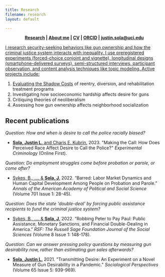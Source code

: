 ```yaml
---
title: Research
filename: research
layout: default

---
```


<head>
  <link rel="shortcut icon" href="favicon.ico?v=BGAqyRPREE">
  <link rel="apple-touch-icon" sizes="180x180" href="icons/apple-touch-icon.png?v=BGAqyRPREE">
  <link rel="icon" type="image/png" sizes="32x32" href="icons/favicon-32x32.png?v=BGAqyRPREE">
  <link rel="icon" type="image/png" sizes="16x16" href="icons/favicon-16x16.png?v=BGAqyRPREE">
  <link rel="manifest" href="icons/site.webmanifest?v=BGAqyRPREE">
  <link rel="mask-icon" href="icons/safari-pinned-tab.svg?v=BGAqyRPREE" color="#5bbad5">
  <meta name="msapplication-TileColor" content="#da532c">
  <meta name="theme-color" content="#ffffff">
</head>

<p align="center">
  <b>
    <a href="./">Research</a> | 
    <a href="./about_me">About me</a> | 
    <a href="./files/2023.08.11_CV.pdf">CV</a> | 
    <a href="https://orcid.org/0000-0002-0955-1031">ORCID</a> | 
    <a href="mailto:justin.sola@uci.edu">justin.sola@uci.edu
  </b>
  <br>
</p>

I research security-seeking behaviors like gun ownership and how the criminal justice system interacts with inequality. I use preregistered experiments (forced-choice conjoint and vignette), longitudinal designs (smartphone-delivered surveys), semi-structured interviews, participant observation, and content analysis techniques like topic modeling. Active projects include:
1. Evaluating the <a href="https://www.shadowcosts.com/">Shadow Costs</a> of reentry, diversion, and rehabilitation treatment programs
2. Investigating how socioeconomic hardship affects desire for guns
3. Critiquing theories of neoliberalism
4. Assessing how gun ownership affects neighborhood socialization

## Recent publications
*Question: How and when is desire to call the police racially biased?*
- <a href="https://doi.org/10.1007/s11292-023-09571-z">**Sola, Justin L.** and Charis E. Kubrin.</a> 2023. "Making the Call: How Does Perceived Race Affect Desire to Call the Police?" *Experimental Criminology* (Online First).

*Question: Do employment struggles come before probation or parole, or come after?*
- <a href="https://doi.org/10.1177/00027162221099291">Sykes, B., …. & **Sola, J**.</a> 2022. “Barred: Labor Market Dynamics and Human Capital Development Among People on Probation and Parole.” *Annals of the American Academy of Political and Social Science* (Volume 701 Issue 1: 28-45).

*Question: Does the state 'double-deal' by forcing public assistance recipients to fund the criminal justice system?*
- <a href="https://doi.org/10.7758/RSF.2022.8.1.07">Sykes, B., …. & **Sola, J**.</a> 2022. “Robbing Peter to Pay Paul: Public Assistance, Monetary Sanctions, and Financial Double-Dealing in America.” *RSF: The Russell Sage Foundation Journal of the Social Sciences* (Volume 8 Issue 1: 148-178).

*Question: Can we answer pressing policy questions by measuring gun desirability now, rather than estimating gun sales afterwards?*
- <a href="https://doi.org/10.1177/07311214211007179">**Sola, Justin L.**</a> 2021. "Transmitting Desire: An Experiment on a Novel Measure of Gun Desirability in a Pandemic." *Sociological Perspectives* (Volume 65 Issue 5: 939-969).
